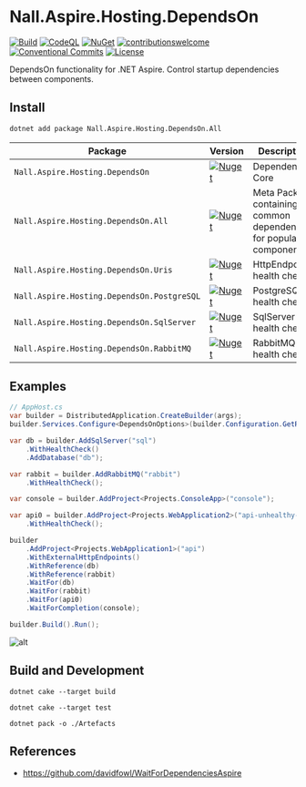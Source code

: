 # Nall.Aspire.Hosting.DependsOn

[![Build](https://github.com/NikiforovAll/aspire-depends-on/actions/workflows/build.yml/badge.svg?branch=main)](https://github.com/NikiforovAll/aspire-depends-on/actions/workflows/build.yml)
[![CodeQL](https://github.com/NikiforovAll/aspire-depends-on/actions/workflows/codeql-analysis.yml/badge.svg)](https://github.com/NikiforovAll/aspire-depends-on/actions/workflows/codeql-analysis.yml)
[![NuGet](https://img.shields.io/nuget/dt/Nall.Aspire.Hosting.DependsOn.All.svg)](https://nuget.org/packages/Nall.Aspire.Hosting.DependsOn.All)
[![contributionswelcome](https://img.shields.io/badge/contributions-welcome-brightgreen.svg?style=flat)](https://github.com/nikiforovall/aspire-depends-on)
[![Conventional Commits](https://img.shields.io/badge/Conventional%20Commits-1.0.0-yellow.svg)](https://conventionalcommits.org)
[![License](https://img.shields.io/badge/license-MIT-blue.svg)](https://github.com/nikiforovall/aspire-depends-on/blob/main/LICENSE.md)

DependsOn functionality for .NET Aspire. Control startup dependencies between components.

## Install

```bash
dotnet add package Nall.Aspire.Hosting.DependsOn.All
```

| Package                                    | Version                                                                                                                                                      | Description                                                        |
| ------------------------------------------ | ------------------------------------------------------------------------------------------------------------------------------------------------------------ | ------------------------------------------------------------------ |
| `Nall.Aspire.Hosting.DependsOn`            | [![Nuget](https://img.shields.io/nuget/v/Nall.Aspire.Hosting.DependsOn.svg)](https://nuget.org/packages/Nall.Aspire.Hosting.DependsOn)                       | Dependencies Core                                                  |
| `Nall.Aspire.Hosting.DependsOn.All`        | [![Nuget](https://img.shields.io/nuget/v/Nall.Aspire.Hosting.DependsOn.All.svg)](https://nuget.org/packages/Nall.Aspire.Hosting.DependsOn.All)               | Meta Package containing common dependencies for popular components |
| `Nall.Aspire.Hosting.DependsOn.Uris`       | [![Nuget](https://img.shields.io/nuget/v/Nall.Aspire.Hosting.DependsOn.Uris.svg)](https://nuget.org/packages/Nall.Aspire.Hosting.DependsOn.Uris)             | HttpEndpoints health check                                         |
| `Nall.Aspire.Hosting.DependsOn.PostgreSQL` | [![Nuget](https://img.shields.io/nuget/v/Nall.Aspire.Hosting.DependsOn.PostgreSQL.svg)](https://nuget.org/packages/Nall.Aspire.Hosting.DependsOn.PostgreSQL) | PostgreSQL health check                                            |
| `Nall.Aspire.Hosting.DependsOn.SqlServer`  | [![Nuget](https://img.shields.io/nuget/v/Nall.Aspire.Hosting.DependsOn.SqlServer.svg)](https://nuget.org/packages/Nall.Aspire.Hosting.DependsOn.SqlServer)   | SqlServer health check                                             |
| `Nall.Aspire.Hosting.DependsOn.RabbitMQ`   | [![Nuget](https://img.shields.io/nuget/v/Nall.Aspire.Hosting.DependsOn.RabbitMQ.svg)](https://nuget.org/packages/Nall.Aspire.Hosting.DependsOn.RabbitMQ)     | RabbitMQ health check                                              |

## Examples

```csharp
// AppHost.cs
var builder = DistributedApplication.CreateBuilder(args);
builder.Services.Configure<DependsOnOptions>(builder.Configuration.GetRequiredSection("DependsOnOptions"));

var db = builder.AddSqlServer("sql")
    .WithHealthCheck()
    .AddDatabase("db");

var rabbit = builder.AddRabbitMQ("rabbit")
    .WithHealthCheck();

var console = builder.AddProject<Projects.ConsoleApp>("console");

var api0 = builder.AddProject<Projects.WebApplication2>("api-unhealthy-for-a-little-bit")
    .WithHealthCheck();

builder
    .AddProject<Projects.WebApplication1>("api")
    .WithExternalHttpEndpoints()
    .WithReference(db)
    .WithReference(rabbit)
    .WaitFor(db)
    .WaitFor(rabbit)
    .WaitFor(api0)
    .WaitForCompletion(console);

builder.Build().Run();
```

![alt](/assets/example-1.png)

## Build and Development

`dotnet cake --target build`

`dotnet cake --target test`

`dotnet pack -o ./Artefacts`

## References

- <https://github.com/davidfowl/WaitForDependenciesAspire>
